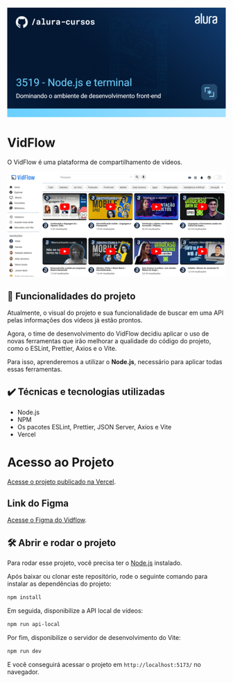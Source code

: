 ![Imagem de capa do curso. O título é "3519 - Node.js e terminal" e o subtítulo é "Dominando o ambiente de desenvolvimento front-end".](./thumb.png)

# VidFlow

O VidFlow é uma plataforma de compartilhamento de vídeos.

![Captura de tela do Vidflow.](./vidflow.png)

## 🔨 Funcionalidades do projeto

Atualmente, o visual do projeto e sua funcionalidade de buscar em uma API pelas informações dos vídeos já estão prontos.

Agora, o time de desenvolvimento do VidFlow decidiu aplicar o uso de novas ferramentas que irão melhorar a qualidade do código do projeto, como o ESLint, Prettier, Axios e o Vite.

Para isso, aprenderemos a utilizar o **Node.js**, necessário para aplicar todas essas ferramentas.

## ✔️ Técnicas e tecnologias utilizadas

- Node.js
- NPM
- Os pacotes ESLint, Prettier, JSON Server, Axios e Vite
- Vercel

# Acesso ao Projeto

[Acesse o projeto publicado na Vercel](https://nodejs-vidflow-vite.vercel.app/).

## Link do Figma

[Acesse o Figma do Vidflow](https://www.figma.com/file/a0crwitCtGmNIQW0RVIs5H/VidFlow-%7C-Curso-Js---Consumindo-dados-de-uma-API?node-id=0%3A1&mode=dev).

## 🛠️ Abrir e rodar o projeto

Para rodar esse projeto, você precisa ter o [Node.js](https://nodejs.org/) instalado.

Após baixar ou clonar este repositório, rode o seguinte comando para instalar as dependências do projeto:

```bash
npm install
```

Em seguida, disponibilize a API local de vídeos:

```bash
npm run api-local
```

Por fim, disponibilize o servidor de desenvolvimento do Vite:

```bash
npm run dev
```

E você conseguirá acessar o projeto em `http://localhost:5173/` no navegador.
